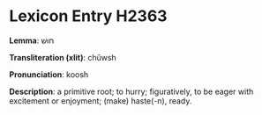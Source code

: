 # Lexicon Entry H2363

**Lemma**: חוּשׁ

**Transliteration (xlit)**: chûwsh

**Pronunciation**: koosh

**Description**:
a primitive root; to hurry; figuratively, to be eager with excitement or enjoyment; (make) haste(-n), ready.
